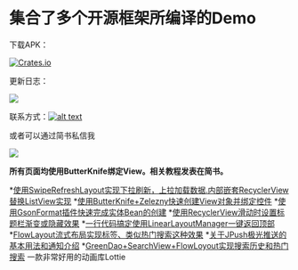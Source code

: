 # 集合了多个开源框架所编译的Demo


下载APK：

[![Crates.io](https://img.shields.io/badge/downloads-APK-blue.svg)](https://github.com/wapchief/android-CollectionDemo/raw/master/apk/app-debug.apk)


更新日志：

[![](https://img.shields.io/badge/Project-%E6%9B%B4%E6%96%B0%E6%97%A5%E5%BF%97-blue.svg)](https://github.com/wapchief/android-CollectionDemo/blob/master/MarkDown/%E6%9B%B4%E6%96%B0%E6%97%A5%E5%BF%97.md)

联系方式：[![alt text](http://rescdn.qqmail.com/zh_CN/htmledition/images/function/qm_open/ico_mailme_02.png)](http://mail.qq.com/cgi-bin/qm_share?t=qm_mailme&email=zLutvK_kpamqjL294q_joQ)

或者可以通过简书私信我


![](https://github.com/wapchief/android-CollectionDemo/blob/master/screenshot/device-2017-09-06-165734.png?raw=true)


__所有页面均使用ButterKnife绑定View。相关教程发表在简书。__

>
>
*[使用SwipeRefreshLayout实现下拉刷新，上拉加载数据.内部嵌套RecyclerView替换ListView实现](http://www.jianshu.com/p/68777233c6db)
*[使用ButterKnife+Zelezny快速创建View对象并绑定控件](http://www.jianshu.com/p/563dbfae567e)
*[使用GsonFormat插件快速完成实体Bean的创建](http://blog.csdn.net/wapchief/article/details/52624363)
*[使用RecyclerView滑动时设置标题栏渐变或隐藏效果](http://www.jianshu.com/p/1999b217b90f)
*[一行代码搞定使用LinearLayoutManager一键返回顶部](http://www.jianshu.com/p/e9778888d1c3)
*[FlowLayout流式布局实现标签、类似热门搜索这种效果](http://www.jianshu.com/p/caba209e7c51)
*[关于JPush极光推送的基本用法和通知介绍](http://www.jianshu.com/p/17daba78454e)
*[GreenDao+SearchView+FlowLoyout实现搜索历史和热门搜索](http://www.jianshu.com/p/4593f963d0fe)
一款非常好用的动画库Lottie